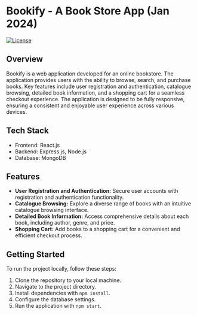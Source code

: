 # Bookify - A Book Store App (Jan 2024)

[![License](https://img.shields.io/badge/license-MIT-blue.svg)](LICENSE)

## Overview

Bookify is a web application developed for an online bookstore. The application provides users with the ability to browse, search, and purchase books. Key features include user registration and authentication, catalogue browsing, detailed book information, and a shopping cart for a seamless checkout experience. The application is designed to be fully responsive, ensuring a consistent and enjoyable user experience across various devices.

## Tech Stack

- Frontend: React.js
- Backend: Express.js, Node.js
- Database: MongoDB

## Features

- **User Registration and Authentication:** Secure user accounts with registration and authentication functionality.
- **Catalogue Browsing:** Explore a diverse range of books with an intuitive catalogue browsing interface.
- **Detailed Book Information:** Access comprehensive details about each book, including author, genre, and price.
- **Shopping Cart:** Add books to a shopping cart for a convenient and efficient checkout process.

## Getting Started

To run the project locally, follow these steps:

1. Clone the repository to your local machine.
2. Navigate to the project directory.
3. Install dependencies with `npm install`.
4. Configure the database settings.
5. Run the application with `npm start`.

